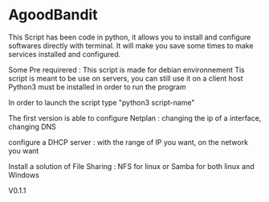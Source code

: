 # AgoodBandit
This Script has been code in python, it allows you to install and configure softwares directly with terminal.
It will make you save some times to make services installed and configured.

Some Pre requirered :
This script is made for debian environnement
Tis script is meant to be use on servers, you can still use it on a client host
Python3 must be installed in order to run the program


In order to launch the script type "python3 script-name"

The first version is able to configure Netplan :
changing the ip of a interface, changing DNS

configure a DHCP server :
with the range of IP you want, on the network you want

Install a solution of File Sharing :
NFS for linux or Samba for both linux and Windows

V0.1.1

